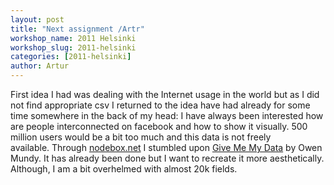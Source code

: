 ```yaml
---
layout: post
title: "Next assignment /Artr"
workshop_name: 2011 Helsinki
workshop_slug: 2011-helsinki
categories: [2011-helsinki]
author: Artur 
---
```

First idea I had was dealing with the Internet usage in the world but as I did not find appropriate csv I returned to the idea have had already for some time somewhere in the back of my head: I have always been interested how are people interconnected on facebook and how to show it visually. 500 million users would be a bit too much and this data is not freely available. Through <a href="http://nodebox.net/code/index.php/Give_Me_My_Data">nodebox.net</a> I stumbled upon <a href="http://givememydata.com/">Give Me My Data</a> by Owen Mundy. It has already been done but I want to recreate it more aesthetically. Although, I am a bit overhelmed with almost 20k fields.

